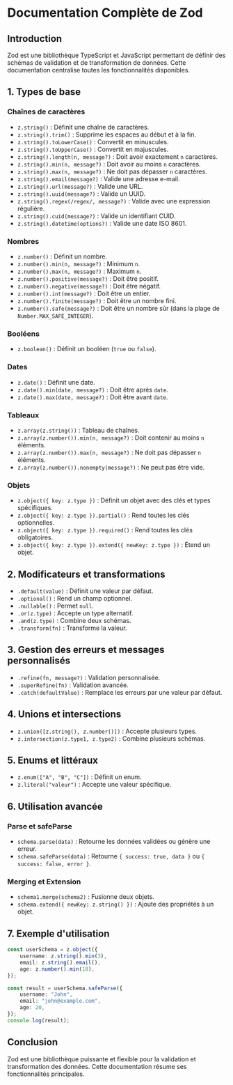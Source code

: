 # Documentation Complète de Zod

## Introduction

Zod est une bibliothèque TypeScript et JavaScript permettant de définir des schémas de validation et de transformation de données. Cette documentation centralise toutes les fonctionnalités disponibles.

## 1. Types de base

### Chaînes de caractères

-   `z.string()` : Définit une chaîne de caractères.
-   `z.string().trim()` : Supprime les espaces au début et à la fin.
-   `z.string().toLowerCase()` : Convertit en minuscules.
-   `z.string().toUpperCase()` : Convertit en majuscules.
-   `z.string().length(n, message?)` : Doit avoir exactement `n` caractères.
-   `z.string().min(n, message?)` : Doit avoir au moins `n` caractères.
-   `z.string().max(n, message?)` : Ne doit pas dépasser `n` caractères.
-   `z.string().email(message?)` : Valide une adresse e-mail.
-   `z.string().url(message?)` : Valide une URL.
-   `z.string().uuid(message?)` : Valide un UUID.
-   `z.string().regex(/regex/, message?)` : Valide avec une expression régulière.
-   `z.string().cuid(message?)` : Valide un identifiant CUID.
-   `z.string().datetime(options?)` : Valide une date ISO 8601.

### Nombres

-   `z.number()` : Définit un nombre.
-   `z.number().min(n, message?)` : Minimum `n`.
-   `z.number().max(n, message?)` : Maximum `n`.
-   `z.number().positive(message?)` : Doit être positif.
-   `z.number().negative(message?)` : Doit être négatif.
-   `z.number().int(message?)` : Doit être un entier.
-   `z.number().finite(message?)` : Doit être un nombre fini.
-   `z.number().safe(message?)` : Doit être un nombre sûr (dans la plage de `Number.MAX_SAFE_INTEGER`).

### Booléens

-   `z.boolean()` : Définit un booléen (`true` ou `false`).

### Dates

-   `z.date()` : Définit une date.
-   `z.date().min(date, message?)` : Doit être après `date`.
-   `z.date().max(date, message?)` : Doit être avant `date`.

### Tableaux

-   `z.array(z.string())` : Tableau de chaînes.
-   `z.array(z.number()).min(n, message?)` : Doit contenir au moins `n` éléments.
-   `z.array(z.number()).max(n, message?)` : Ne doit pas dépasser `n` éléments.
-   `z.array(z.number()).nonempty(message?)` : Ne peut pas être vide.

### Objets

-   `z.object({ key: z.type })` : Définit un objet avec des clés et types spécifiques.
-   `z.object({ key: z.type }).partial()` : Rend toutes les clés optionnelles.
-   `z.object({ key: z.type }).required()` : Rend toutes les clés obligatoires.
-   `z.object({ key: z.type }).extend({ newKey: z.type })` : Étend un objet.

## 2. Modificateurs et transformations

-   `.default(value)` : Définit une valeur par défaut.
-   `.optional()` : Rend un champ optionnel.
-   `.nullable()` : Permet `null`.
-   `.or(z.type)` : Accepte un type alternatif.
-   `.and(z.type)` : Combine deux schémas.
-   `.transform(fn)` : Transforme la valeur.

## 3. Gestion des erreurs et messages personnalisés

-   `.refine(fn, message?)` : Validation personnalisée.
-   `.superRefine(fn)` : Validation avancée.
-   `.catch(defaultValue)` : Remplace les erreurs par une valeur par défaut.

## 4. Unions et intersections

-   `z.union([z.string(), z.number()])` : Accepte plusieurs types.
-   `z.intersection(z.type1, z.type2)` : Combine plusieurs schémas.

## 5. Enums et littéraux

-   `z.enum(["A", "B", "C"])` : Définit un enum.
-   `z.literal("valeur")` : Accepte une valeur spécifique.

## 6. Utilisation avancée

### Parse et safeParse

-   `schema.parse(data)` : Retourne les données validées ou génère une erreur.
-   `schema.safeParse(data)` : Retourne `{ success: true, data }` ou `{ success: false, error }`.

### Merging et Extension

-   `schema1.merge(schema2)` : Fusionne deux objets.
-   `schema.extend({ newKey: z.string() })` : Ajoute des propriétés à un objet.

## 7. Exemple d'utilisation

```ts
const userSchema = z.object({
    username: z.string().min(3),
    email: z.string().email(),
    age: z.number().min(18),
});

const result = userSchema.safeParse({
    username: "John",
    email: "john@example.com",
    age: 20,
});
console.log(result);
```

## Conclusion

Zod est une bibliothèque puissante et flexible pour la validation et transformation des données. Cette documentation résume ses fonctionnalités principales.
